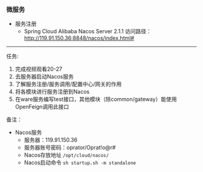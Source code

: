 ### 微服务
- 服务注册
  - Spring Cloud Alibaba Nacos Server 2.1.1
  访问路径：http://119.91.150.36:8848/nacos/index.html#
---

任务:
1. 完成视频观看20-27
2. 去服务器启动Nacos服务
3. 了解服务注册/服务调用/配置中心/网关的作用
4. 将各模块进行服务注册到Nacos
5. 在ware服务编写test接口，其他模块（除common/gateway）能使用OpenFeign调用此接口


备注：
- Nacos服务
    - 服务器：119.91.150.36
    - 服务器账号密码：oprator/Oprat!o@r#
    - Nacos存放地址 `/opt/cloud/nacos/`
    - Nacos启动命令 `sh startup.sh -m standalone`